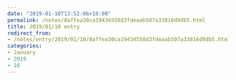 ```yaml
---
date: "2019-01-10T13:52:06+10:00"
permalink: /notes/8affea30ca19434558d3fdeaab507a33816d9db5.html
title: 2019/01/10 entry
redirect_from:
- /notes/entry/2019/01/10/8affea30ca19434558d3fdeaab507a33816d9db5.html
categories:
- January
- 2019
- 10
---
```


